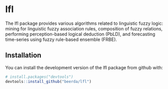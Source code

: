 
<!-- README.md is generated from README.Rmd. Please edit that file -->
lfl
===

The lfl package provides various algorithms related to linguistic fuzzy logic: mining for linguistic fuzzy association rules, composition of fuzzy relations, performing perception-based logical deduction (PbLD), and forecasting time-series using fuzzy rule-based ensemble (FRBE).

Installation
------------

You can install the development version of the lfl package from github with:

``` r
# install.packages("devtools")
devtools::install_github("beerda/lfl")
```
